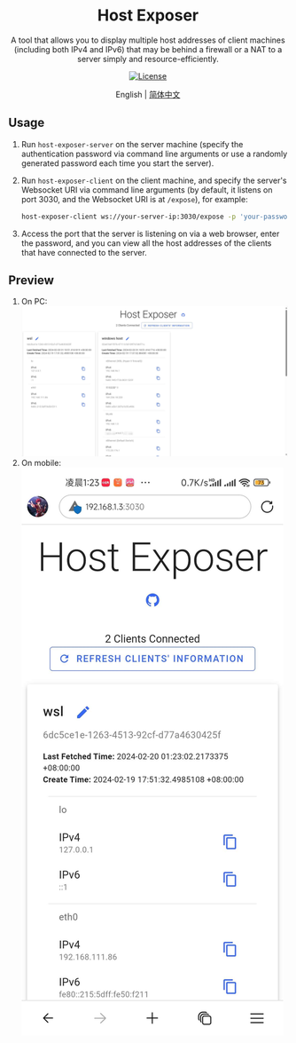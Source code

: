 <h1 align="center">Host Exposer</h1>

<p align="center">A tool that allows you to display multiple host addresses of client machines (including both IPv4 and IPv6) that may be behind a firewall or a NAT to a server simply and resource-efficiently.</p>

<div align="center">
<a href="LICENSE"> 
    <img src="https://img.shields.io/github/license/ArgonarioD/host-exposer" alt="License">
</a>
</div>

<p align="center">
English | <a href="README_zh_CN.md">简体中文</a>
</p>

## Usage

1. Run `host-exposer-server` on the server machine (specify the authentication password via command line arguments or use a randomly generated password each time you start the server).
2. Run `host-exposer-client` on the client machine, and specify the server's Websocket URI via command line arguments (by default, it listens on port 3030, and the Websocket URI is at `/expose`), for example:

   ```sh
   host-exposer-client ws://your-server-ip:3030/expose -p 'your-password'
   ```

3. Access the port that the server is listening on via a web browser, enter the password, and you can view all the host addresses of the clients that have connected to the server.

## Preview

1. On PC:
   ![PC Preview](doc-assets/pc-preview.png)
2. On mobile:
   ![Mobile Preview](doc-assets/mobile-preview.jpg)
